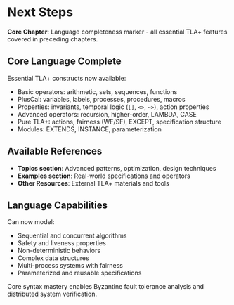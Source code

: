 # Next Steps

**Core Chapter**: Language completeness marker - all essential TLA+ features covered in preceding chapters.

## Core Language Complete
Essential TLA+ constructs now available:
- Basic operators: arithmetic, sets, sequences, functions
- PlusCal: variables, labels, processes, procedures, macros
- Properties: invariants, temporal logic (`[]`, `<>`, `~>`), action properties
- Advanced operators: recursion, higher-order, LAMBDA, CASE
- Pure TLA+: actions, fairness (WF/SF), EXCEPT, specification structure
- Modules: EXTENDS, INSTANCE, parameterization

## Available References
- **Topics section**: Advanced patterns, optimization, design techniques
- **Examples section**: Real-world specifications and operators
- **Other Resources**: External TLA+ materials and tools

## Language Capabilities
Can now model:
- Sequential and concurrent algorithms
- Safety and liveness properties  
- Non-deterministic behaviors
- Complex data structures
- Multi-process systems with fairness
- Parameterized and reusable specifications

Core syntax mastery enables Byzantine fault tolerance analysis and distributed system verification. 